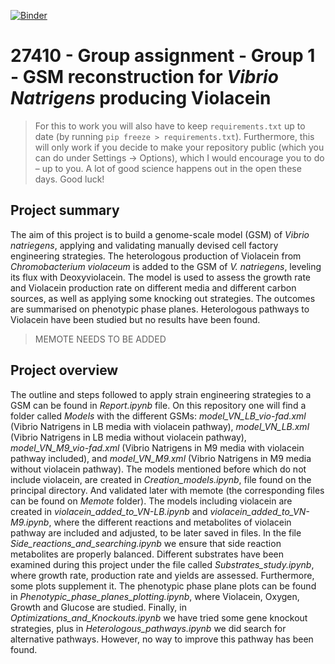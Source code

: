 [![Binder](https://mybinder.org/badge_logo.svg)](https://mybinder.org/v2/gh/27410/group-assignment-2021-group_1_vibrio_natriegens_2021/main)

# 27410 - Group assignment - Group 1 - GSM reconstruction for *Vibrio Natrigens* producing Violacein

> For this to work you will also have to keep `requirements.txt` up to date (by running `pip freeze > requirements.txt`).
> Furthermore, this will only work if you decide to make your repository public (which you can do under Settings -> Options),
> which I would encourage you to do – up to you. A lot of good science happens out in the open these days.
> Good luck!

## Project summary
The aim of this project is to build a genome-scale model (GSM) of *Vibrio natriegens*, applying and validating manually devised cell factory engineering strategies. The heterologous production of Violacein from *Chromobacterium violaceum* is added to the GSM of *V. natriegens*, leveling its flux with Deoxyviolacein.  The model is used to assess the growth rate and Violacein production rate on different media and different carbon sources, as well as applying some knocking out strategies. The outcomes are summarised on phenotypic phase planes. Heterologous pathways to Violacein have been studied but no results have been found.


> MEMOTE NEEDS TO BE ADDED

## Project overview
The outline and steps followed to apply strain engineering strategies to a GSM can be found in *Report.ipynb* file. 
On this repository one will find a folder called *Models* with the different GSMs: *model_VN_LB_vio-fad.xml* (Vibrio Natrigens in LB media with violacein pathway), *model_VN_LB.xml* (Vibrio Natrigens in LB media without violacein pathway), *model_VN_M9_vio-fad.xml* (Vibrio Natrigens in M9 media with violacein pathway included), and *model_VN_M9.xml* (Vibrio Natrigens in M9 media without violacein pathway).
The models mentioned before which do not include violacein, are created in *Creation_models.ipynb*, file found on the principal directory. And validated later with memote (the corresponding files can be found on *Memote* folder). The models including violacein are created in *violacein_added_to_VN-LB.ipynb* and *violacein_added_to_VN-M9.ipynb*, where the different reactions and metabolites of violacein pathway are included and adjusted, to be later saved in files. 
In the file *Side_reactions_and_searching.ipynb* we ensure that side reaction metabolites are properly balanced. 
Different substrates have been examined during this project under the file called *Substrates_study.ipynb*, where growth rate, production rate and yields are assessed. Furthermore, some plots supplement it.
The phenotypic phase plane plots can be found in *Phenotypic_phase_planes_plotting.ipynb*, where Violacein, Oxygen, Growth and Glucose are studied.
Finally, in *Optimizations_and_Knockouts.ipynb* we have tried some gene knockout strategies, plus in *Heterologous_pathways.ipynb* we did search for alternative pathways. However, no way to improve this pathway has been found. 

